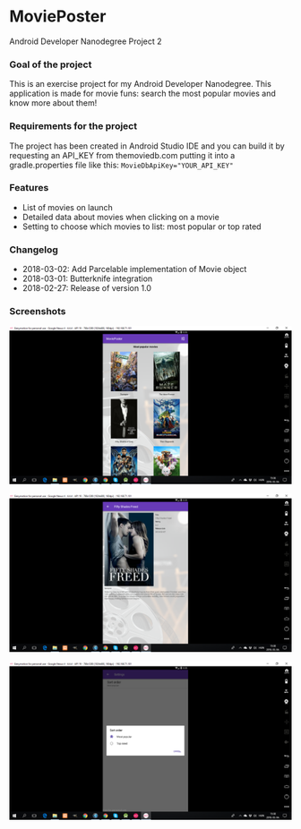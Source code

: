 # MoviePoster
Android Developer Nanodegree Project 2

### Goal of the project
This is an exercise project for my Android Developer Nanodegree. This application is made for movie funs: search the most popular movies and know more about them!

### Requirements for the project
The project has been created in Android Studio IDE and you can build it by requesting an API_KEY from themoviedb.com putting it into a gradle.properties file like this:
<code>MovieDbApiKey="YOUR_API_KEY"</code>

### Features
- List of movies on launch
- Detailed data about movies when clicking on a movie
- Setting to choose which movies to list: most popular or top rated

### Changelog
- 2018-03-02: Add Parcelable implementation of Movie object
- 2018-03-01: Butterknife integration
- 2018-02-27: Release of version 1.0


### Screenshots
![Movie list](https://github.com/matewiszt/MoviePoster/raw/master/Screenshot_2018-03-04_15.36.55.png)

![Movie detail](https://github.com/matewiszt/MoviePoster/raw/master/Screenshot_2018-03-04_15.38.13.png)

![Sort order setting](https://github.com/matewiszt/MoviePoster/raw/master/Screenshot_2018-03-04_15.38.43.png)
